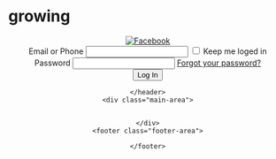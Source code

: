# growing
<!DOCTYPE HTML>
<html lang="en-US">
<head>
	<meta charset="UTF-8">
	<title>Welcome to Facebook</title>
	<link rel="stylesheet" type="text/css" href="style.css" media="all" />
	<link rel="shortcut icon" type="image/x-icon" href="images/favicon.ico" />
</head>
<body>
	<header class="header-area">
		<div class="logo-area">
			<a href="index.html"><img src="images/logo.png" alt="Facebook" /></a>
			</div>
		<div class="login-area">
			<form action="#">
				<div class="username-area">
					<label for="username">Email or Phone</label>
					<input type="text" id="username" />
					<input type="checkbox" id="keep" />
					<label for="keep">Keep me loged in</label>
				</div>
				<div class="password-area">
					<label for="pass">Password</label>
					<input type="password" id="pass" />
					<a href="#">Forgot your password?</a>
				</div>
				<div class="submit-area">
					<input type="submit" value="Log In" />
				</div>
			</form>
		</div>	
		
	</header>
	<div class="main-area">
	
	
	</div>
	<footer class="footer-area">
	
	</footer>

</body>
</html>

